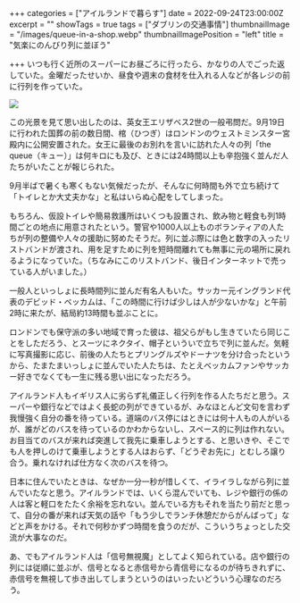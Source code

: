 +++
categories = ["アイルランドで暮らす"]
date = 2022-09-24T23:00:00Z
excerpt = ""
showTags = true
tags = ["ダブリンの交通事情"]
thumbnailImage = "/images/queue-in-a-shop.webp"
thumbnailImagePosition = "left"
title = "気楽にのんびり列に並ぼう"

+++
いつも行く近所のスーパーにお昼ごろに行ったら、かなりの人でごった返していた。金曜だったせいか、昼食や週末の食材を仕入れる人などが各レジの前に行列を作っていた。

<!--more-->

![](/images/queue-in-a-shop.webp)

この光景を見て思い出したのは、英女王エリザベス2世の一般弔問だ。9月19日に行われた国葬の前の数日間、棺（ひつぎ）はロンドンのウェストミンスター宮殿内に公開安置された。女王に最後のお別れを言いに訪れた人々の列「the queue（キュー）」は何キロにも及び、ときには24時間以上も辛抱強く並んだ人たちがいたことが報じられた。

9月半ばで暑くも寒くもない気候だったが、そんなに何時間も外で立ち続けて「トイレとか大丈夫かな」と私はいらぬ心配をしてしまった。

もちろん、仮設トイレや簡易救護所はいくつも設置され、飲み物と軽食も列1時間ごとの地点に用意されたという。警官や1000人以上ものボランティアの人たちが列の整備や人々の援助に努めたそうだ。列に並ぶ際には色と数字の入ったリストバンドが渡され、用を足すために列を短時間離れても無事に元の場所に戻れるようになっていた。（ちなみにこのリストバンド、後日インターネットで売っている人がいました。）

一般人といっしょに長時間列に並んだ有名人もいた。サッカー元イングランド代表のデビッド・ベッカムは、「この時間に行けば少しは人が少ないかな」と午前2時に来たが、結局約13時間も並ぶことに。

ロンドンでも保守派の多い地域で育った彼は、祖父らがもし生きていたら同じことをしただろう、とスーツにネクタイ、帽子といういで立ちで列に並んだ。気軽に写真撮影に応じ、前後の人たちとプリングルズやドーナツを分け合ったというから、たまたまいっしょに並んでいた人たちは、たとえベッカムファンやサッカー好きでなくても一生に残る思い出になっただろう。

アイルランド人もイギリス人に劣らず礼儀正しく行列を作る人たちだと思う。スーパーや銀行などではよく長蛇の列ができているが、みなほとんど文句を言わず我慢強く自分の番を待っている。道端のバス停にはときには何十人もの人がいるが、誰がどのバスを待っているのかわからないし、スペース的に列は作れない。お目当てのバスが来れば突進して我先に乗車しようとする、と思いきや、そこでも人を押しのけて乗車しようとする人はおらず、「どうぞお先に」とむしろ譲り合う。乗れなければ仕方なく次のバスを待つ。

日本に住んでいたときは、なぜか一分一秒が惜しくて、イライラしながら列に並んでいたなと思う。アイルランドでは、いくら混んでいても、レジや銀行の係の人は客と軽口をたたく余裕を忘れない。並んでいる方もそれを当たり前だと思って、自分の番が来れば天気の話や「もう少しでランチ休憩だからがんばって」などと声をかける。それで何秒かずつ時間を食うのだが、こういうちょっとした交流が大事なのだ。

あ、でもアイルランド人は「信号無視魔」としてよく知られている。店や銀行の列には従順に並ぶが、信号となると赤信号から青信号になるのが待ちきれずに、赤信号を無視して歩き出してしまうというのはいったいどういう心理なのだろう。